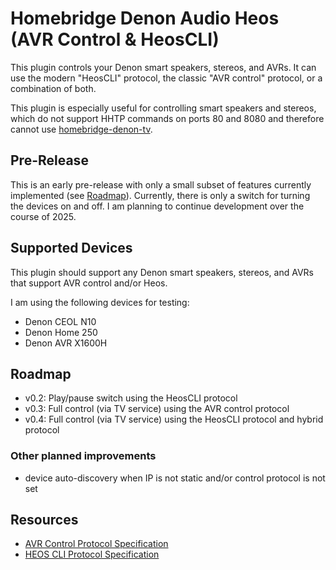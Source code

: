 # Homebridge Denon Audio Heos (AVR Control & HeosCLI)
This plugin controls your Denon smart speakers, stereos, and AVRs. It can use the modern "HeosCLI" protocol, the classic "AVR control" protocol, or a combination of both. 

This plugin is especially useful for controlling smart speakers and stereos, which do not support HHTP commands on ports 80 and 8080 and therefore cannot use [homebridge-denon-tv](https://github.com/grzegorz914/homebridge-denon-tv).

## Pre-Release
This is an early pre-release with only a small subset of features currently implemented (see [Roadmap](#roadmap)). Currently, there is only a switch for turning the devices on and off. I am planning to continue development over the course of 2025.

## Supported Devices
This plugin should support any Denon smart speakers, stereos, and AVRs that support AVR control and/or Heos. 

I am using the following devices for testing:
- Denon CEOL N10
- Denon Home 250
- Denon AVR X1600H

## Roadmap
- v0.2: Play/pause switch using the HeosCLI protocol
- v0.3: Full control (via TV service) using the AVR control protocol
- v0.4: Full control (via TV service) using the HeosCLI protocol and hybrid protocol

### Other planned improvements
- device auto-discovery when IP is not static and/or control protocol is not set

## Resources
- [AVR Control Protocol Specification](https://assets.denon.com/documentmaster/uk/avr1713_avr1613_protocol_v860.pdf)
- [HEOS CLI Protocol Specification](https://rn.dmglobal.com/usmodel/HEOS_CLI_ProtocolSpecification-Version-1.17.pdf)
